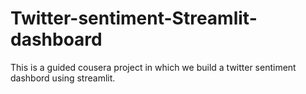 # Twitter-sentiment-Streamlit-dashboard
This is a guided cousera project in which we build a twitter sentiment dashbord using streamlit.





